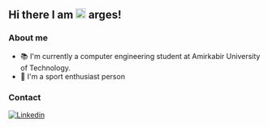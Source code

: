 ## Hi there I am [<img src="https://see.fontimg.com/api/renderfont4/1V3Z/eyJyIjoiZnMiLCJoIjo5OCwidyI6MTUwMCwiZnMiOjY1LCJmZ2MiOiIjM0VCNThCIiwiYmdjIjoiIzFEMkE0NiIsInQiOjF9/bg/might-chain-regular.png" alt="drawing" width="20"/>](https://narsan.github.io) arges!


### About me

* 📚 I'm currently a computer engineering student at Amirkabir University of Technology.
* :ski: I'm a sport enthusiast person 

### Contact
[![Linkedin](https://img.shields.io/badge/LinkedIn-0077B5?style=for-the-badge&logo=linkedin&logoColor=white)](http://linkedin.com/in/narges-sodeifi)
